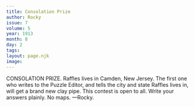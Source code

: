 ```yaml
---
title: Consolation Prize
author: Rocky
issue: 7
volume: 5
year: 1913
month: 8
day: 2
tags:
layout: page.njk
image:
---
```

CONSOLATION PRIZE.    Raffles lives in Camden, New Jersey. The first one who writes to the Puzzle Editor, and tells the city and state Raffles lives in, will get a brand new clay pipe. This contest is open to all. Write your answers plainly. No maps. —Rocky. 

